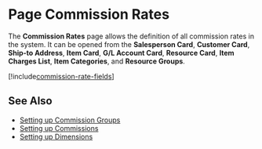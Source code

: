 # Page Commission Rates

The **Commission Rates** page allows the definition of all commission rates in the system. It can be opened from the **Salesperson Card**, **Customer Card**, **Ship-to Address**, **Item Card**, **G/L Account Card**, **Resource Card**, **Item Charges List**, **Item Categories**, and **Resource Groups**.

[!include[commission-rate-fields](includes/commission-rate-fields.md)]

## See Also

- [Setting up Commission Groups](page-commission-group.md)
- [Setting up Commissions](commission-setup.md)
- [Setting up Dimensions](https://docs.microsoft.com/en-us/dynamics365/business-central/finance-dimensions#setting-up-dimensions)
